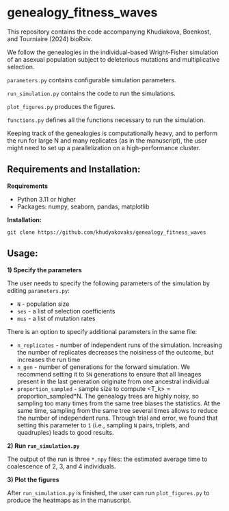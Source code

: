 # genealogy_fitness_waves
This repository contains the code accompanying Khudiakova, Boenkost, and Tourniaire (2024) bioRxiv.

We follow the genealogies in the individual-based Wright-Fisher simulation of an asexual population subject to deleterious mutations and multiplicative selection. 

`parameters.py` contains configurable simulation parameters.

`run_simulation.py` contains the code to run the simulations.

`plot_figures.py` produces the figures.

`functions.py` defines all the functions necessary to run the simulation.

Keeping track of the genealogies is computationally heavy, and to perform the run for large N and many replicates (as in the manuscript), the user might need to set up a parallelization on a high-performance cluster.

## Requirements and Installation:

**Requirements**

- Python 3.11 or higher
- Packages: numpy, seaborn, pandas, matplotlib

**Installation:**

`git clone https://github.com/khudyakovaks/genealogy_fitness_waves`

## Usage:
**1) Specify the parameters**

The user needs to specify the following parameters of the simulation by editing `parameters.py`: 
  * `N` - population size
  * `ses` - a list of selection coefficients
  * `mus` - a list of mutation rates
  
There is an option to specify additional parameters in the same file:
  * `n_replicates` - number of independent runs of the simulation. Increasing the number of replicates decreases the noisiness of the outcome, but increases the run time
  * `n_gen` - number of generations for the forward simulation. We recommend setting it to `5N` generations to ensure that all lineages present in the last generation originate from one ancestral individual
  * `proportion_sampled` - sample size to compute <T_k> = proportion_sampled*N. The genealogy trees are highly noisy, so sampling too many times from the same tree biases the statistics. At the same time, sampling from the same tree several times allows to reduce the number of independent runs. Through trial and error, we found that setting this parameter to `1` (i.e., sampling `N` pairs, triplets, and quadruples) leads to good results.

**2) Run `run_simulation.py`**

The output of the run is three `*.npy` files: the estimated average time to coalescence of 2, 3, and 4 individuals.

**3) Plot the figures**

After `run_simulation.py` is finished, the user can run `plot_figures.py` to produce the heatmaps as in the manuscript.
